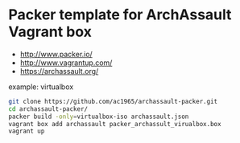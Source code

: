 # Packer template for ArchAssault Vagrant box

- http://www.packer.io/
- http://www.vagrantup.com/
- https://archassault.org/

example: virtualbox

```sh
git clone https://github.com/ac1965/archassault-packer.git
cd archassault-packer/
packer build -only=virtualbox-iso archassault.json
vagrant box add archassault packer_archassult_virualbox.box
vagrant up
```
